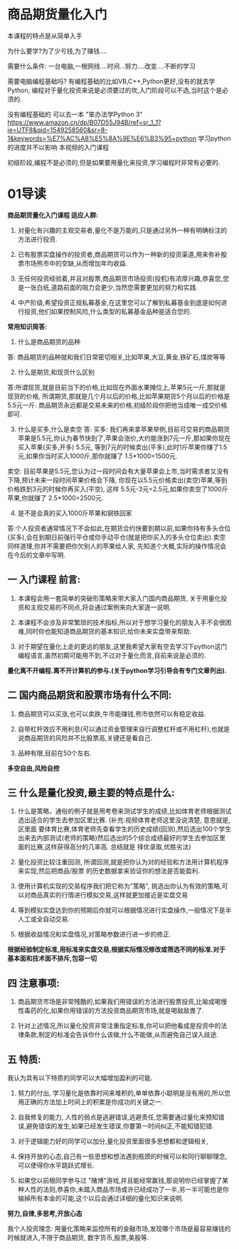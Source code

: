 
# 商品期货量化入门

本课程的特点是从简单入手

为什么要学?为了少亏钱,为了赚钱....

需要什么条件: 一台电脑,一根网线....时间...努力....改变....不断的学习

需要电脑编程基础吗? 有编程基础的比如VB,C++,Python更好,没有的就去学Python, 编程对于量化投资来说是必须要过的坎,入门阶段可以不选,当时这个是必须的.

没有编程基础的 可以去一本 "笨办法学Python 3" https://www.amazon.cn/dp/B07D55J94B/ref=sr_1_1?ie=UTF8&qid=1549258560&sr=8-1&keywords=%E7%AC%A8%E5%8A%9E%E6%B3%95+python 学习python的进度并不以影响 本视频的入门课程

初级阶段,编程不是必须的,但是如果要用量化来投资,学习编程时非常有必要的.



# 01导读

**商品期货量化入门课程 适应人群:**

1. 对量化有兴趣的主观交易者,量化不是万能的,只是通过另外一种有明确标注的方法进行投资.

2. 已有股票实盘操作的投资者,商品期货可以作为一种新的投资渠道,用来弥补股票市场熊市中的空缺,从而增加年均收益.

3. 无任何投资经验着,并且对股票,商品期货市场投资(投机)有浓厚兴趣,恭喜您,您是一张白纸,道路前面的阻力会更少,当然您需要更加的努力和实践.

4. 中产阶级,希望投资正规私募基金,在这里您可以了解到私募基金到底是如何进行投资,他们如果控制风险,什么类型的私募基金品种是适合您的.


**常用知识简答:**

1. 什么是商品期货的品种

答: 商品期货的品种就和我们日常密切相关,比如苹果,大豆,黄金,铁矿石,煤炭等等

2. 什么是期货,和现货什么区别

答:所谓现货,就是目前当下的价格,比如现在外面水果摊位上,苹果5元一斤,那就是现货的价格, 所谓期货,那就是几个月以后的价格,比如苹果期货5个月以后的价格是5.5元一斤. 商品期货永远都是交易未来的价格,初级阶段你把他当成唯一成交价格即可.

3. 什么是买多,什么是卖空
答:
买多: 我们再来拿苹果举例,目前可交易的商品期货苹果是5.5元,你认为春节快到了,苹果会涨价,大约能涨到7元一斤,那如果你现在买入苹果(买多,开多) 5.5元, 等到7元的时候卖出(平多),此时1斤苹果你赚了1.5元,如果你当时买入1000斤,那你就赚了 1.5*1000=1500元.

卖空: 目前苹果是5.5元,您认为过一段时间会有大量苹果会上市,当时需求者又没有下降,预计未来一段时间苹果价格会下降, 你现在以5.5元价格卖出(卖空)苹果,等到价格跌到3元的时候你再买入(平空), 这样 5.5元-3元=2.5元,如果你卖空了1000斤苹果,你就赚了 2.5*1000=2500元.

4. 是不是会真的买入1000斤苹果和钢铁回家

答:个人投资者通常情况下不会如此,在期货合约快要到期以前,如果你持有多头仓位(买多),会在到期日前强行平仓或你手动平仓(就是把你买入的多头仓位卖出).卖空同样道理,你并不需要把你欠别人的苹果给人家, 先知道个大概,实际的操作情况会在今后的文章中写明.

## 一 入门课程 前言:

1. 本课程会用一套简单的突破形策略来带大家入门国内商品期货, 关于用量化投资和主观交易的不同点,将会通过案例来向大家逐一说明.

2. 本课程不会涉及非常繁琐的技术指标,所以对于想学习量化的朋友入手不会很困难,同时你也能知道商品期货的基本知识,给你未来实盘带来帮助.

3. 对于期望在量化上走的更远的朋友,这里我希望大家有空去学习下python这门编程语言,虽然初期可能用不到,不过对于量化而言,目前来说是必须的.

**量化离不开编程.离不开计算机的参与.(关于python学习引导会有专门文章列出).**



## 二 国内商品期货和股票市场有什么不同:

1. 商品期货可以买涨,也可以卖跌,牛市能赚钱,熊市依然可以有稳定收益.

2. 自带杠杆效应不用利息(可以通过资金管理来自行调整杠杆或不用杠杆),也就是说商品期货的风险并不比股票高,关键还是看自己.

3. 品种有限,目前在50个左右.

**多空自由,风险自控**


## 三 什么是量化投资,最主要的特点是什么:

1. 什么是策略，通俗的例子就是用考卷来测试学生的成绩,比如体育老师根据测试选出适合的学生去参加区里比赛. 
(补充:视频体育老师这里没说清楚, 意思就是,区里面 要体育比赛,体育老师先查看学生的历史成绩(回测),然后选出100个学生出来去内部测试(老师的策略)然后选出的5个综合成绩最好的学生去参加区里面的比赛,这样获得高分的几率高. 总结就是 择优录取,优胜劣汰)


2. 量化投资比较注重回测, 所谓回测,就是把你认为对的经验和方法用计算机程序来实现,然后把商品/股票 的历史数据拿来验证你的想法是否能盈利.

3. 使用计算机实现的交易程序我们把它称为"策略", 挑选出你认为有效的策略,可以对商品真实的行情进行模拟交易,这样就更加接近是实盘交易

4. 等到模拟实盘达到你的预期后你就可以根据情况进行实盘操作,一般情况下是半人工或全自动交易.

5. 根据收益情况和实盘情况,对策略参数进行进一步的修正.

**根据经验制定标准,用标准来实盘交易,根据实际情况修改或筛选不同的标准.对于基本面和技术面不排斥,包容一切**



## 四 注意事项:

1. 商品期货市场是非常残酷的,如果我们用错误的方法进行股票投资,比喻成喝慢性毒药的化,如果你用错误的方法投资商品期货市场,就是喝敌敌畏了.

2. 针对上述情况,所以量化投资非常注重指定标准,你可以把他看成是投资中的法律条款,制定的标准会告诉你什么该做,什么不能做,从而避免自己误入歧途.

## 五 特质:

我认为具有以下特质的同学可以大幅增加盈利的可能.

1. 努力的付出, 学习量化是依靠时间来堆积的,单单依靠小聪明是没有用的,所以您用正确的方法加上时间上的积累是你成功的关键之一.

2. 自我修复的能力, 人性的弱点是逃避错误,逃避责任,您需要通过量化来预知错误,避免错误的发生,如果已经发生错误,你要第一时间纠正,不能知错犯错.

3. 对于逻辑能力好的同学可以加分,量化投资里面很多思想都和逻辑相关,

4. 保持开放的心态,自己有一些思想和想法遇到瓶颈的时候可以和同行聊聊理念,可以使得你水平跳跃式增长.

5. 如果您以前根同学参与过 "赌博"游戏,并且能经常赢钱,那说明你已经掌握了某种人性的法则,恭喜你,未踏入商品市场或许已经成功了一半,另一半可能也是你输掉所有本金的可能,这个以后会通过详细的量化知识来说明. 

**努力,自律,多思考,开放心态**



我个人投资理念: 用量化策略来监控所有的金融市场,发现哪个市场是最容易赚钱的时候就进入,不限于商品期货, 数字货币,股票,美股等.




